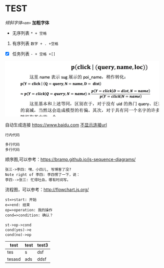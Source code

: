 # TEST

*倾斜字体`<em>`*
**加粗字体**

* 无序列表 `* + 空格`
1. 有序列表 `数字 + . +空格`
- [x] 任务列表 `- + 空格 +[]`

![-w200](media/14891406052641/14891436930348.jpg)


自动生成连接 <https://www.baidu.com>
[不显示连接url](https://www.baidu.com)

`行内代码`
```
多行代码
多行代码
```

顺序图,可以参考：<https://bramp.github.io/js-sequence-diagrams/>

```sequence
张三->李四: 嘿，小四儿, 写博客了没?
Note right of 李四: 李四愣了一下，说：
李四-->张三: 忙得吐血，哪有时间写。
```

流程图，可以参考：<http://flowchart.js.org/>

``` flow
st=>start: 开始
e=>end: 结束
op=>operation: 我的操作
cond=>condition: 确认？

st->op->cond
cond(yes)->e
cond(no)->op
```




| test | test | test3 |
| --- | --- | --- |
| tes | s | dsf |
| tesasd | ads | ddsf |




  

